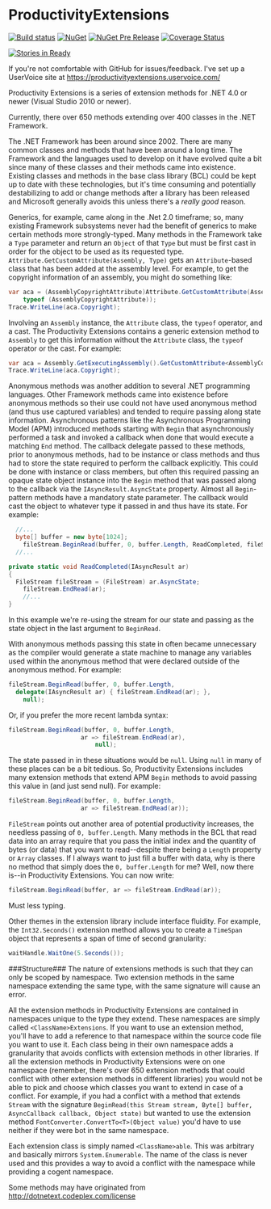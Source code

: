 ProductivityExtensions
======================

[![Build status](https://ci.appveyor.com/api/projects/status/d7hnf2d25oull7jq?svg=true)](https://ci.appveyor.com/project/peteraritchie/productivityextensions) [![NuGet](https://img.shields.io/nuget/v/ProductivityExtensions.svg?maxAge=2592000)](https://www.nuget.org/packages/ProductivityExtensions) [![NuGet Pre Release](https://img.shields.io/nuget/vpre/ProductivityExtensions.svg)](https://www.nuget.org/packages/ProductivityExtensions/2.1.1-beta7) [![Coverage Status](https://coveralls.io/repos/github/peteraritchie/ProductivityExtensions/badge.svg?branch=master)](https://coveralls.io/github/peteraritchie/ProductivityExtensions?branch=master)

[![Stories in Ready](https://badge.waffle.io/peteraritchie/ProductivityExtensions.png?label=ready&title=Tasks+to+work+on)](https://waffle.io/peteraritchie/ProductivityExtensions)


If you're not comfortable with GitHub for issues/feedback.  I've set up a UserVoice site at https://productivityextensions.uservoice.com/

Productivity Extensions is a series of extension methods for .NET 4.0 or newer (Visual Studio 2010 or newer).

Currently, there over 650 methods extending over 400 classes in the .NET Framework.

The .NET Framework has been around since 2002.  There are many common classes and methods that have been around a long time.  The Framework and the languages used to develop on it have evolved quite a bit since many of these classes and their methods came into existence.  Existing classes and methods in the base class library (BCL) could be kept up to date with these technologies, but it's time consuming and potentially destabilizing to add or change methods after a library has been released and Microsoft generally avoids this unless there's a *really good* reason.

Generics, for example, came along in the .Net 2.0 timeframe; so, many existing Framework subsystems never had the benefit of generics to make certain methods more strongly-typed.  Many methods in the Framework take a `Type` parameter and return an `Object` of that `Type` but must be first cast in order for the object to be used as its requested type.  `Attribute.GetCustomAttribute(Assembly, Type)` gets an `Attribute`-based class that has been added at the assembly level.  For example, to get the copyright information of an assembly, you might do something like:

```C#
var aca = (AssemblyCopyrightAttribute)Attribute.GetCustomAttribute(Assembly.GetExecutingAssembly(),
    typeof (AssemblyCopyrightAttribute));
Trace.WriteLine(aca.Copyright);
```

Involving an `Assembly` instance, the `Attribute` class, the `typeof` operator, and a cast.  The Productivity Extensions contains a generic extension method to `Assembly` to get this information without the `Attribute` class, the `typeof` operator or the cast.  For example:

```C#
var aca = Assembly.GetExecutingAssembly().GetCustomAttribute<AssemblyCopyrightAttribute>();
Trace.WriteLine(aca.Copyright);
```

Anonymous methods was another addition to several .NET programming languages.  Other Framework methods came into existence before anonymous methods so their use could not have used anonymous method  (and thus use captured variables) and tended to require passing along state information.  Asynchronous patterns like the Asynchronous Programming Model (APM) introduced methods starting with `Begin` that asynchronously performed a task and invoked a callback when done that would execute a matching `End` method.  The callback delegate passed to these methods, prior to anonymous methods, had to be instance or class methods and thus had to store the state required to perform the callback explicitly.  This could be done with instance or class members, but often this required passing an opaque state object instance into the `Begin` method that was passed along to the callback via the `IAsyncResult.AsyncState` property.  Almost all `Begin`-pattern methods have a mandatory state parameter.  The callback would cast the object to whatever type it passed in and thus have its state.  For example:

```C#
  //...
  byte[] buffer = new byte[1024];
	fileStream.BeginRead(buffer, 0, buffer.Length, ReadCompleted, fileStream);
  //...

private static void ReadCompleted(IAsyncResult ar)
{
  FileStream fileStream = (FileStream) ar.AsyncState;
	fileStream.EndRead(ar);
	//...
}
```
In this example we're re-using the stream for our state and passing as the state object in the last argument to `BeginRead`.

With anonymous methods passing this state in often became unnecessary as the compiler would generate a state machine to manage any variables used within the anonymous method that were declared outside of the anonymous method.  For example:

```C#
fileStream.BeginRead(buffer, 0, buffer.Length, 
  delegate(IAsyncResult ar) { fileStream.EndRead(ar); },
	null);
```
Or, if you prefer the more recent lambda syntax:
```C#
fileStream.BeginRead(buffer, 0, buffer.Length,
  		            ar => fileStream.EndRead(ar),
			            null);
```

The state passed in in these situations would be `null`.  Using `null`  in many of these places can be a bit tedious.  So, Productivity Extensions includes many extension methods that extend APM `Begin` methods to avoid passing this value in (and just send null).  For example: 

```C#
fileStream.BeginRead(buffer, 0, buffer.Length,
  		            ar => fileStream.EndRead(ar));
```

`FileStream` points out another area of potential productivity increases, the needless passing of `0, buffer.Length`.  Many methods in the BCL that read data into an array require that you pass the initial index and the quantity of bytes (or data) that you want to read--despite there being a `Length` property or `Array` classes.  If I always want to just fill a buffer with data, why is there no method that simply does the `0, buffer.Length` for me?  Well, now there is--in Productivity Extensions.  You can now write:

```C#
fileStream.BeginRead(buffer, ar => fileStream.EndRead(ar));
```

Must less typing.

Other themes in the extension library include interface fluidity.  For example, the `Int32.Seconds()` extension method allows you to create a `TimeSpan` object that represents a span of time of second granularity:

```C#
waitHandle.WaitOne(5.Seconds());
```

###Structure###
The nature of extensions methods is such that they can only be scoped by namespace.  Two extension methods in the same namespace extending the same type, with the same signature will cause an error.

All the extension methods in Productivity Extensions are contained in namespaces unique to the type they extend.  These namespaces are simply called `<ClassName>Extensions`.  If you want to use an extension method, you'll have to add a reference to that namespace within the source code file you want to use it.  Each class being in their own namespace adds a granularity that avoids conflicts with extension methods in other libraries.  If all the extension methods in Productivity Extensions were on one namespace (remember, there's over 650 extension methods that could conflict with other extension methods in different libraries) you would not be able to pick and choose which classes you want to extend in case of a conflict.  For example, if you had a conflict with a method that extends `Stream` with the signature `BeginRead(this Stream stream, Byte[] buffer, AsyncCallback callback, Object state)` but wanted to use the extension method `FontConverter.ConvertTo<T>(Object value)` you'd have to use neither if they were bot in the same namespace.

Each extension class is simply named `<ClassName>able`.  This was arbitrary and basically mirrors `System.Enumerable`.  The name of the class is never used and this provides a way to avoid a conflict with the namespace while providing a cogent namespace.

Some methods may have originated from http://dotnetext.codeplex.com/license
